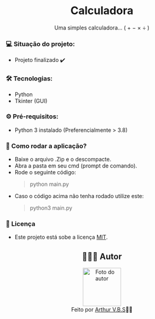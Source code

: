 <h1 align="center">Calculadora</h1>
<p align="center">Uma simples calculadora... ( + − × ÷ )</p>

<h3>💻 Situação do projeto:</h3>
<ul>
  <li>Projeto finalizado ✔️</li>
</ul>

<h3>🛠 Tecnologias:</h3>
<ul>
  <li>Python</li>
  <li>Tkinter (GUI)</li>
</ul>

<h3>⚙️ Pré-requisitos:</h3>
<ul>
  <li>Python 3 instalado (Preferencialmente > 3.8)</li>
</ul>

<h3>🚀 Como rodar a aplicação?</h3>
<ul>
  <li>Baixe o arquivo .Zip e o descompacte.</li>
  <li>Abra a pasta em seu cmd (prompt de comando).</li>
  <li>Rode o seguinte código:
    <blockquote>python main.py</blockquote>
   </li>
  <li>Caso o código acima não tenha rodado utilize este:
    <blockquote>python3 main.py</blockquote>
   </li>
</ul>

<h3>📝 Licença</h3>
<ul>
  <li>Este projeto está sobe a licença <a href="https://github.com/ArthurVBS/PyCalculator/blob/main/LICENSE" target="_blank" rel="external">MIT</a>.</li>
</ul>

<h2 align="center">👨🏽‍💻 Autor</h2>
<div align="center">
  <img width="100px;" src="https://avatars.githubusercontent.com/u/84406367?v=4" alt="Foto do autor"/>
  <br><span>Feito por <a href="https://github.com/ArthurVBS" target="_blank" rel="external">Arthur V.B.S</a>✌🏽</span>
</div>
